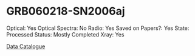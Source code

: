 # GRB060218-SN2006aj

Optical: Yes
Optical Spectra: No
Radio: Yes
Saved on Papers?: Yes
State: Processed
Status: Mostly Completed
Xray: Yes

[Data Catalogue](GRB060218-SN2006aj%208bd7fd17d83c493687b11e8d4a143d0d/Data%20Catalogue%2019f05d704b8d41239a01191db7554077.md)
